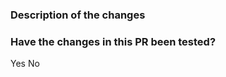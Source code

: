 ### Description of the changes



### Have the changes in this PR been tested?

<!--
Choose one (remove the line that doesn't apply):
-->
Yes
No
<!--
If the question doesn't apply (for example, it's not a code change), choose Yes.

Please respond to this question truthfully. We do not delay nor reject PRs
based on the answer to this question but it allows to better review this PR.
-->